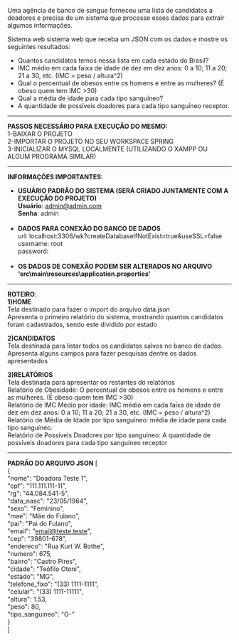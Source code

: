 Uma agência de banco de sangue forneceu uma lista de candidatos a doadores e precisa de um sistema que processe esses dados para extrair algumas informações. 

Sistema web sistema web que receba um JSON com os dados e mostre os seguintes resultados:<br>
- Quantos candidatos temos nessa lista em cada estado do Brasil? <br>
- IMC médio em cada faixa de idade de dez em dez anos: 0 a 10; 11 a 20; 21 a 30, etc. (IMC = peso / altura^2) <br>
- Qual o percentual de obesos entre os homens e entre as mulheres? (É obeso quem tem IMC >30)<br>
- Qual a média de idade para cada tipo sanguíneo?<br>
- A quantidade de possíveis doadores para cada tipo sanguíneo receptor.<br>
---------------------------------------------------------------------------------------------------------------------------

<strong>PASSOS NECESSÁRIO PARA EXECUÇÃO DO MESMO:</strong><br>
1-BAIXAR O PROJETO<br>
2-IMPORTAR O PROJETO NO SEU WORKSPACE SPRING<br>
3-INICIALIZAR O MYSQL LOCALMENTE (UTILIZANDO O XAMPP OU ALGUM PROGRAMA SIMILAR)<br>

---------------------------------------------------------------------------------------------------------------------------

<strong>INFORMAÇÕES IMPORTANTES:</strong><br>
- <strong>USUÁRIO PADRÃO DO SISTEMA (SERÁ CRIADO JUNTAMENTE COM A EXECUÇÃO DO PROJETO)</strong><br>
	<strong>Usuário</strong>: admin@admin.com<br>
	<strong>Senha</strong>: admin<br><br>
- <strong>DADOS PARA CONEXÃO DO BANCO DE DADOS</strong> <br>
	url: localhost:3306/wk?createDatabaseIfNotExist=true&useSSL=false<br>
	username: root<br>
	password:<br><br>
- <strong>OS DADOS DE CONEXÃO PODEM SER ALTERADOS NO ARQUIVO ‘src\main\resources\application.properties’</strong><br>

---------------------------------------------------------------------------------------------------------------------------

<strong>ROTEIRO</strong>:<br>
<strong>1)HOME</strong> <br>
Tela destinado para fazer o import do arquivo data.json <br>
Apresenta o primeiro relatório do sistema, mostrando quantos candidatos foram cadastrados, sendo este dividido por estado<br>

<strong>2)CANDIDATOS</strong><br>
Tela destinada para listar todos os candidatos salvos no banco de dados.<br>
Apresenta alguns campos para fazer pesquisas dentre os dados apresentados<br>

<strong>3)RELATÓRIOS</strong><br>
Tela destinada para apresentar os restantes do relatórios<br>
Relatório de Obesidade: O percentual de obesos entre os homens e entre as mulheres. (É obeso quem tem IMC >30)<br>
Relatório de IMC Médio por idade: IMC médio em cada faixa de idade de dez em dez anos: 0 a 10; 11 a 20; 21 a 30, etc. (IMC = peso / altura^2)<br>
Relatório de Média de Idade por tipo sanguíneo: média de idade para cada tipo sanguíneo.<br>
Relatório de Possíveis Doadores por tipo sanguíneo: A quantidade de possíveis doadores para cada tipo sanguíneo receptor<br>

---------------------------------------------------------------------------------------------------------------------------

<strong>PADRÃO DO ARQUIVO JSON</strong>
[<br>
	{<br>
		"nome": "Doadora Teste 1",<br>
		"cpf": "111.111.111-11",<br>
		"rg": "44.084.541-5",<br>
		"data_nasc": "23\/05\/1964",<br>
		"sexo": "Feminino",<br>
		"mae": "Mãe do Fulano",<br>
		"pai": "Pai do Fulano",<br>
		"email": "email@teste.teste",<br>
		"cep": "39801-678",<br>
		"endereco": "Rua Kurt W. Rothe",<br>
		"numero": 675,<br>
		"bairro": "Castro Pires",<br>
		"cidade": "Teófilo Otoni",<br>
		"estado": "MG",<br>
		"telefone_fixo": "(33) 1111-1111",<br>
		"celular": "(33) 1111-11111",<br>
		"altura": 1.53,<br>
		"peso": 80,<br>
		"tipo_sanguineo": "O-"<br>
	}<br>
]<br>
